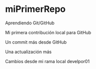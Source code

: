 # miPrimerRepo

Aprendiendo Git/GitHub

Mi primera contribución local para GitHub

Un commit más desde GitHub

Una actualización más

Cambios desde mi rama local develpor01
